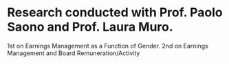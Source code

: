 # Research conducted with Prof. Paolo Saono and Prof. Laura Muro.
1st on Earnings Management as a Function of Gender.
2nd on Earnings Management and Board Remuneration/Activity
